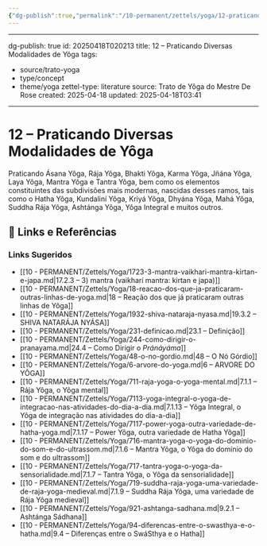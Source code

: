 ```yaml
---
{"dg-publish":true,"permalink":"/10-permanent/zettels/yoga/12-praticando-diversas-modalidades-de-yoga/","title":"12 – Praticando Diversas Modalidades de Yôga","tags":["source/trato-yoga","type/concept","theme/yoga"],"noteIcon":""}
---
```


---
dg-publish: true
id: 20250418T020213
title: 12 – Praticando Diversas Modalidades de Yôga
tags:
  - source/trato-yoga
  - type/concept
  - theme/yoga
zettel-type: literature
source: Trato de Yôga do Mestre De Rose
created: 2025-04-18
updated: 2025-04-18T03:41
---

# 12 – Praticando Diversas Modalidades de Yôga

Praticando Ásana Yôga, Rája Yôga, Bhakti Yôga, Karma Yôga, Jñána Yôga, Laya Yôga, Mantra Yôga e Tantra Yôga, bem como os elementos constituintes das subdivisões mais modernas, nascidas desses ramos, tais como o Hatha Yôga, Kundaliní Yôga, Kriyá Yôga, Dhyána Yôga, Mahá Yôga, Suddha Rája Yôga, Ashtánga Yôga, Yôga Integral e muitos outros.

## 🔗 Links e Referências











### Links Sugeridos

- [[10 - PERMANENT/Zettels/Yoga/1723-3-mantra-vaikhari-mantra-kirtan-e-japa.md\|17.2.3 – 3) mantra (vaikharí mantra: kirtan e japa)]]
- [[10 - PERMANENT/Zettels/Yoga/18-reacao-dos-que-ja-praticaram-outras-linhas-de-yoga.md\|18 – Reação dos que já praticaram outras linhas de Yôga]]
- [[10 - PERMANENT/Zettels/Yoga/1932-shiva-nataraja-nyasa.md\|19.3.2 – SHIVA NATARÁJA NYÁSA]]
- [[10 - PERMANENT/Zettels/Yoga/231-definicao.md\|23.1 – Definição]]
- [[10 - PERMANENT/Zettels/Yoga/244-como-dirigir-o-pranayama.md\|24.4 – Como Dirigir o *Pránáyáma*]]
- [[10 - PERMANENT/Zettels/Yoga/48-o-no-gordio.md\|48 – O Nó Górdio]]
- [[10 - PERMANENT/Zettels/Yoga/6-arvore-do-yoga.md\|6 – ARVORE DO YÔGA]]
- [[10 - PERMANENT/Zettels/Yoga/711-raja-yoga-o-yoga-mental.md\|7.1.1 – Rája Yôga, o Yôga mental]]
- [[10 - PERMANENT/Zettels/Yoga/7113-yoga-integral-o-yoga-de-integracao-nas-atividades-do-dia-a-dia.md\|7.1.13 – Yôga Integral, o Yôga de integração nas atividades do dia-a-dia]]
- [[10 - PERMANENT/Zettels/Yoga/7117-power-yoga-outra-variedade-de-hatha-yoga.md\|7.1.17 – Power Yôga, outra variedade de Hatha Yôga]]
- [[10 - PERMANENT/Zettels/Yoga/716-mantra-yoga-o-yoga-do-dominio-do-som-e-do-ultrassom.md\|7.1.6 – Mantra Yôga, o Yôga do domínio do som e do ultrassom]]
- [[10 - PERMANENT/Zettels/Yoga/717-tantra-yoga-o-yoga-da-sensorialidade.md\|7.1.7 – Tantra Yôga, o Yôga da sensorialidade]]
- [[10 - PERMANENT/Zettels/Yoga/719-suddha-raja-yoga-uma-variedade-de-raja-yoga-medieval.md\|7.1.9 – Suddha Rája Yôga, uma variedade de Rája Yôga medieval]]
- [[10 - PERMANENT/Zettels/Yoga/921-ashtanga-sadhana.md\|9.2.1 – Ashtánga Sádhana]]
- [[10 - PERMANENT/Zettels/Yoga/94-diferencas-entre-o-swasthya-e-o-hatha.md\|9.4 – Diferenças entre o SwáSthya e o Hatha]]